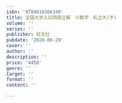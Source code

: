 ```yaml
---
isbn: '9784010366349'
title: 全国大学入試問題正解　④数学　私立大(予)
volume: ''
series: ''
publisher: 旺文社
pubdate: '2020-06-29'
cover: ''
author: ''
description: ''
price: '4450'
genre: ''
target: ''
format: ''
content: ''

---
```

